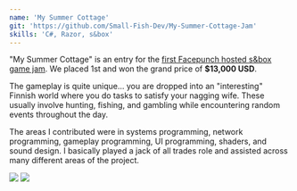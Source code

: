 ```yaml
---
name: 'My Summer Cottage'
git: 'https://github.com/Small-Fish-Dev/My-Summer-Cottage-Jam'
skills: 'C#, Razor, s&box'
---
```


"My Summer Cottage" is an entry for the [first Facepunch hosted s&box game jam](https://sbox.game/c/gamejam1/results). We placed 1st and won the grand price of **$13,000 USD**.

The gameplay is quite unique... you are dropped into an "interesting" Finnish world where you do tasks to satisfy your nagging wife. These usually involve hunting, fishing, and gambling while encountering random events throughout the day.

The areas I contributed were in systems programming, network programming, gameplay programming, UI programming, shaders, and sound design. I basically played a jack of all trades role and assisted across many different areas of the project.

<Youtube id="sDQB1yv6tOE" />

<Img src="ex1.jpg" />
<Img src="ex2.jpg" />
